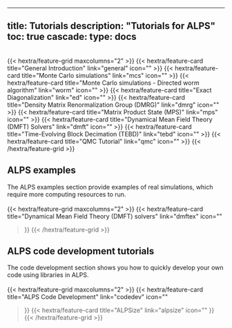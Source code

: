 
---
title: Tutorials
description: "Tutorials for ALPS"
toc: true
cascade:
    type: docs
---
<br>               
{{< hextra/feature-grid maxcolumns="2" >}}
  {{< hextra/feature-card
    title="General Introduction"
    link="general"
    icon=""
  >}}
  {{< hextra/feature-card
    title="Monte Carlo simulations"
    link="mcs"
    icon=""
  >}}
  {{< hextra/feature-card
    title="Monte Carlo simulations - Directed worm algorithm"
    link="worm"
    icon=""
  >}}
  {{< hextra/feature-card
    title="Exact Diagonalization"
    link="ed"
    icon=""
  >}}
  {{< hextra/feature-card
    title="Density Matrix Renormalization Group (DMRG)"
    link="dmrg"
    icon=""
  >}}
  {{< hextra/feature-card
    title="Matrix Product State (MPS)"
    link="mps"
    icon=""
  >}}
  {{< hextra/feature-card
    title="Dynamical Mean Field Theory (DMFT) Solvers"
    link="dmft"
    icon=""
  >}}
  {{< hextra/feature-card
    title="Time-Evolving Block Decimation (TEBD)"
    link="tebd"
    icon=""
  >}}
  {{< hextra/feature-card
    title="QMC Tutorial"
    link="qmc"
    icon=""
  >}}
{{< /hextra/feature-grid >}}

## ALPS examples

The ALPS examples section provide examples of real simulations, which require more computing resources to run.
<br><br>
{{< hextra/feature-grid maxcolumns="2" >}}
  {{< hextra/feature-card
    title="Dynamical Mean Field Theory (DMFT) solvers"
    link="dmftex"
    icon=""
  >}}
{{< /hextra/feature-grid >}}

## ALPS code development tutorials

The code development section shows you how to quickly develop your own code using libraries in ALPS.
 <br><br>
 {{< hextra/feature-grid maxcolumns="2" >}}
  {{< hextra/feature-card
    title="ALPS Code Development"
    link="codedev"
    icon=""
  >}}
  {{< hextra/feature-card
    title="ALPSize"
    link="alpsize"
    icon=""
  >}}
{{< /hextra/feature-grid >}}



